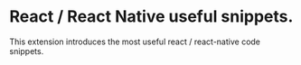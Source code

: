 # React / React Native useful snippets.
This extension introduces the most useful react / react-native code snippets.
